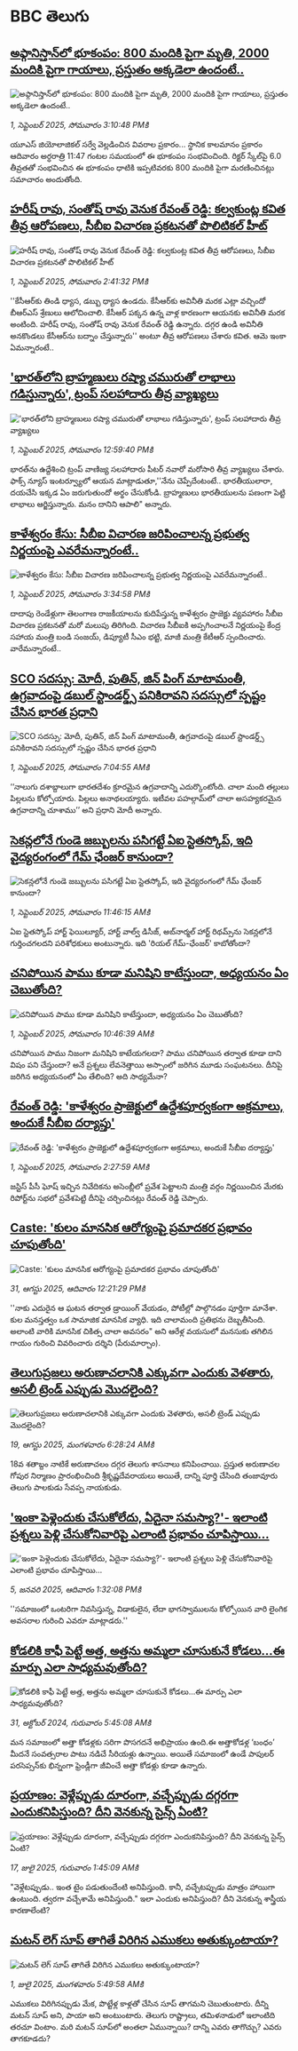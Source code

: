 # BBC తెలుగు## [అఫ్గానిస్తాన్‌లో భూకంపం: 800 మందికి పైగా మృతి, 2000 మందికి పైగా గాయాలు, ప్రస్తుతం అక్కడెలా ఉందంటే..](https://www.bbc.com/telugu/articles/c17n4yw9ggjo?at_medium=RSS&at_campaign=rss?at_campaign=githubrss)![అఫ్గానిస్తాన్‌లో భూకంపం: 800 మందికి పైగా మృతి, 2000 మందికి పైగా గాయాలు, ప్రస్తుతం అక్కడెలా ఉందంటే..](https://ichef.bbci.co.uk/ace/standard/240/cpsprodpb/707f/live/741a0f80-874a-11f0-84c8-99de564f0440.jpg)_1, సెప్టెంబర్ 2025, సోమవారం 3:10:48 PMకి_యూఎస్ జియోలాజికల్ సర్వే వెల్లడించిన వివరాల ప్రకారం... స్థానిక కాలమానం ప్రకారం ఆదివారం అర్ధరాత్రి 11:47 గంటల సమయంలో ఈ భూకంపం సంభవించింది. రిక్టర్ స్కేల్‌పై 6.0 తీవ్రతతో సంభవించిన ఈ భూకంపం ధాటికి ఇప్పటివరకు 800 మందికి పైగా మరణించినట్లు సమాచారం అందుతోంది.## [హరీష్ రావు, సంతోష్ రావు వెనుక రేవంత్ రెడ్డి: కల్వకుంట్ల కవిత తీవ్ర ఆరోపణలు, సీబీఐ విచారణ ప్రకటనతో పొలిటికల్ హీట్](https://www.bbc.com/telugu/articles/cp89004j662o?at_medium=RSS&at_campaign=rss?at_campaign=githubrss)![హరీష్ రావు, సంతోష్ రావు వెనుక రేవంత్ రెడ్డి: కల్వకుంట్ల కవిత తీవ్ర ఆరోపణలు, సీబీఐ విచారణ ప్రకటనతో పొలిటికల్ హీట్](https://ichef.bbci.co.uk/ace/ws/240/cpsprodpb/1f32/live/de260820-873b-11f0-acd6-23d840edca4d.jpg)_1, సెప్టెంబర్ 2025, సోమవారం 2:41:32 PMకి_''కేసీఆర్‌కు తిండి ధ్యాస, డబ్బు ధ్యాస ఉండదు. కేసీఆర్‌కు అవినీతి మరక ఎట్లా వచ్చిందో బీఆర్ఎస్ శ్రేణులు ఆలోచించాలి. కేసీఆర్ పక్కన ఉన్న వాళ్ల కారణంగా ఆయనకు అవినీతి మరక అంటింది. హరీష్ రావు, సంతోష్ రావు వెనుక రేవంత్ రెడ్డి ఉన్నారు. దగ్గర ఉండి అవినీతి అనకొండలు కేసీఆర్‌ను బద్నాం చేస్తున్నారు'' అంటూ తీవ్ర ఆరోపణలు చేశారు కవిత. ఆమె ఇంకా ఏమన్నారంటే..## ['భారత్‌లోని బ్రాహ్మణులు రష్యా చమురుతో లాభాలు గడిస్తున్నారు', ట్రంప్ సలహాదారు తీవ్ర వ్యాఖ్యలు](https://www.bbc.com/telugu/articles/c7vl2pq3805o?at_medium=RSS&at_campaign=rss?at_campaign=githubrss)!['భారత్‌లోని బ్రాహ్మణులు రష్యా చమురుతో లాభాలు గడిస్తున్నారు', ట్రంప్ సలహాదారు తీవ్ర వ్యాఖ్యలు](https://ichef.bbci.co.uk/ace/ws/240/cpsprodpb/15c2/live/b3613820-8728-11f0-b391-6936825093bd.jpg)_1, సెప్టెంబర్ 2025, సోమవారం 12:59:40 PMకి_భారత్‌ను ఉద్దేశించి ట్రంప్ వాణిజ్య సలహాదారు పీటర్ నవారో మరోసారి తీవ్ర వ్యాఖ్యలు చేశారు. ఫాక్స్ న్యూస్ ఇంటర్వ్యూలో ఆయన మాట్లాడుతూ,''నేను చెప్పేదేంటంటే.. భారతీయులారా, దయచేసి ఇక్కడ ఏం జరుగుతుందో అర్థం చేసుకోండి. బ్రాహ్మణులు భారతీయులను పణంగా పెట్టి లాభాలు ఆర్జిస్తున్నారు. మనం దానిని ఆపాలి" అన్నారు.## [కాళేశ్వరం కేసు: సీబీఐ విచారణ జరిపించాలన్న ప్రభుత్వ నిర్ణయంపై ఎవరేమన్నారంటే..](https://www.bbc.com/telugu/articles/cx29880048yo?at_medium=RSS&at_campaign=rss?at_campaign=githubrss)![కాళేశ్వరం కేసు: సీబీఐ విచారణ జరిపించాలన్న ప్రభుత్వ నిర్ణయంపై ఎవరేమన్నారంటే..](https://ichef.bbci.co.uk/ace/ws/240/cpsprodpb/cf46/live/d44d84d0-8732-11f0-b391-6936825093bd.jpg)_1, సెప్టెంబర్ 2025, సోమవారం 3:34:58 PMకి_దాదాపు రెండేళ్లుగా తెలంగాణ రాజకీయాలను కుదిపేస్తున్న కాళేశ్వరం ప్రాజెక్టు వ్యవహారం సీబీఐ విచారణ ప్రకటనతో మరో మలుపు తిరిగింది. విచారణ సీబీఐకి అప్పగించాలనే నిర్ణయంపై కేంద్ర సహాయ మంత్రి బండి సంజయ్, డిప్యూటీ సీఎం భట్టి, మాజీ మంత్రి కేటీఆర్ స్పందించారు. వారేమన్నారంటే..## [SCO సదస్సు: మోదీ, పుతిన్, జిన్ పింగ్ మాటామంతీ, ఉగ్రవాదంపై డబుల్ స్టాండర్డ్స్ పనికిరావని సదస్సులో స్పష్టం చేసిన భారత ప్రధాని](https://www.bbc.com/telugu/articles/cx290jlln29o?at_medium=RSS&at_campaign=rss?at_campaign=githubrss)![SCO సదస్సు: మోదీ, పుతిన్, జిన్ పింగ్ మాటామంతీ, ఉగ్రవాదంపై డబుల్ స్టాండర్డ్స్ పనికిరావని సదస్సులో స్పష్టం చేసిన భారత ప్రధాని](https://ichef.bbci.co.uk/ace/ws/240/cpsprodpb/5b47/live/7f7f5fe0-86fc-11f0-be17-b59e82f44c37.jpg)_1, సెప్టెంబర్ 2025, సోమవారం 7:04:55 AMకి_‘‘నాలుగు దశాబ్దాలుగా భారతదేశం క్రూరమైన ఉగ్రవాదాన్ని ఎదుర్కొంటోంది. చాలా మంది తల్లులు పిల్లలను కోల్పోయారు. పిల్లలు అనాథలయ్యారు. ఇటీవల పహల్గామ్‌లో చాలా అసహ్యకరమైన ఉగ్రవాదాన్ని చూశాము’’ అని ప్రధాని మోదీ అన్నారు.## [సెకన్లలోనే గుండె జబ్బులను పసిగట్టే ఏఐ స్టెతస్కోప్, ఇది వైద్యరంగంలో గేమ్ ఛేంజర్ కానుందా?](https://www.bbc.com/telugu/articles/c80d8dpd8xmo?at_medium=RSS&at_campaign=rss?at_campaign=githubrss)![సెకన్లలోనే గుండె జబ్బులను పసిగట్టే ఏఐ స్టెతస్కోప్, ఇది వైద్యరంగంలో గేమ్ ఛేంజర్ కానుందా?](https://ichef.bbci.co.uk/ace/ws/240/cpsprodpb/9846/live/afa4d830-867f-11f0-b391-6936825093bd.jpg)_1, సెప్టెంబర్ 2025, సోమవారం 11:46:15 AMకి_ఏఐ స్టెతస్కోప్ హార్ట్ ఫెయిల్యూర్, హార్ట్ వాల్వ్ డిసీజ్, అబ్‌నార్మల్ హార్ట్ రిథమ్స్‌ను సెకన్లలోనే గుర్తించగలదని పరిశోధకులు అంటున్నారు. ఇది 'రియల్ గేమ్-ఛేంజర్' కాబోతోందా?## [చనిపోయిన పాము కూడా మనిషిని కాటేస్తుందా, అధ్యయనం ఏం చెబుతోంది?](https://www.bbc.com/telugu/articles/c86082nd2ggo?at_medium=RSS&at_campaign=rss?at_campaign=githubrss)![చనిపోయిన పాము కూడా మనిషిని కాటేస్తుందా, అధ్యయనం ఏం చెబుతోంది?](https://ichef.bbci.co.uk/ace/ws/240/cpsprodpb/09bb/live/fb093d60-86fd-11f0-b391-6936825093bd.jpg)_1, సెప్టెంబర్ 2025, సోమవారం 10:46:39 AMకి_చనిపోయిన పాము నిజంగా మనిషిని కాటేయగలదా? పాము చనిపోయిన తర్వాత కూడా దాని విషం పని చేస్తుందా? అనే ప్రశ్నలు  లేవనెత్తాయి అస్సాంలో జరిగిన మూడు సంఘటనలు. దీనిపై జరిగిన అధ్యయనంలో ఏం తేలింది? అది సాధ్యమేనా?## [రేవంత్ రెడ్డి: 'కాళేశ్వరం ప్రాజెక్టులో ఉద్దేశపూర్వకంగా అక్రమాలు, అందుకే సీబీఐ దర్యాప్తు'](https://www.bbc.com/telugu/articles/cz60dp3yneno?at_medium=RSS&at_campaign=rss?at_campaign=githubrss)![రేవంత్ రెడ్డి: 'కాళేశ్వరం ప్రాజెక్టులో ఉద్దేశపూర్వకంగా అక్రమాలు, అందుకే సీబీఐ దర్యాప్తు'](https://ichef.bbci.co.uk/ace/ws/240/cpsprodpb/bf4c/live/bf37b320-86d5-11f0-9cf6-cbf3e73ce2b9.jpg)_1, సెప్టెంబర్ 2025, సోమవారం 2:27:59 AMకి_జస్టిస్ పీసీ ఘోష్ ఇచ్చిన నివేదికను అసెంబ్లీలో ప్రవేశ పెట్టాలని మంత్రి వర్గం నిర్ణయించిన మేరకు రిపోర్ట్‌ను సభలో ప్రవేశపెట్టి దీనిపై చర్చించినట్లు రేవంత్ రెడ్డి చెప్పారు.## [Caste: 'కులం మానసిక ఆరోగ్యంపై ప్రమాదకర ప్రభావం చూపుతోంది'](https://www.bbc.com/telugu/articles/c1mp440l0deo?at_medium=RSS&at_campaign=rss?at_campaign=githubrss)![Caste: 'కులం మానసిక ఆరోగ్యంపై ప్రమాదకర ప్రభావం చూపుతోంది'](https://ichef.bbci.co.uk/ace/ws/240/cpsprodpb/1341/live/ec734c00-85d6-11f0-913d-513d3ce0c9e3.jpg)_31, ఆగస్టు 2025, ఆదివారం 12:21:29 PMకి_''నాకు ఎదురైన ఆ ఘటన తర్వాత డ్రాయింగ్ వేయడం, పోటీల్లో పాల్గొనడం పూర్తిగా మానేశా. కుల మనస్తత్వం ఒక సామాజిక మానసిక వ్యాధి. ఇది చాలామంది ప్రతిభను దెబ్బతీసింది. అలాంటి వారికి మానసిక చికిత్స చాలా అవసరం" అని ఆరేళ్ల వయసులో మనసుకు తగిలిన గాయం గురించి వివరించారు దర్శిని (పేరుమార్చాం).## [తెలుగుప్రజలు అరుణాచలానికి ఎక్కువగా ఎందుకు వెళతారు, అసలీ ట్రెండ్ ఎప్పుడు మొదలైంది? ](https://www.bbc.com/telugu/articles/c8jp32zrzxpo?at_medium=RSS&at_campaign=rss?at_campaign=githubrss)![తెలుగుప్రజలు అరుణాచలానికి ఎక్కువగా ఎందుకు వెళతారు, అసలీ ట్రెండ్ ఎప్పుడు మొదలైంది? ](https://ichef.bbci.co.uk/ace/ws/240/cpsprodpb/cf2d/live/01932bf0-7d85-11f0-98a0-956f61945264.jpg)_19, ఆగస్టు 2025, మంగళవారం 6:28:24 AMకి_18వ శతాబ్దం నాటికే అరుణాచలం దగ్గర తెలుగు శాసనాలు కనిపించాయి. ప్రస్తుత అరుణాచల గోపుర నిర్మాణం ప్రారంభించింది శ్రీకృష్ణదేవరాయలు అయితే, దాన్ని పూర్తి చేసింది తంజావూరు తెలుగు పాలకుడు సేవప్ప నాయకుడు.## ['ఇంకా పెళ్లెందుకు చేసుకోలేదు, ఏదైనా సమస్యా?'- ఇలాంటి ప్రశ్నలు పెళ్లి చేసుకోనివారిపై ఎలాంటి ప్రభావం చూపిస్తాయి... ](https://www.bbc.com/telugu/articles/cgq1w3lz7yyo?at_medium=RSS&at_campaign=rss?at_campaign=githubrss)!['ఇంకా పెళ్లెందుకు చేసుకోలేదు, ఏదైనా సమస్యా?'- ఇలాంటి ప్రశ్నలు పెళ్లి చేసుకోనివారిపై ఎలాంటి ప్రభావం చూపిస్తాయి... ](https://ichef.bbci.co.uk/ace/ws/240/cpsprodpb/f6de/live/72c94a60-cb3e-11ef-87df-d575b9a434a4.jpg)_5, జనవరి 2025, ఆదివారం 1:32:08 PMకి_''సమాజంలో ఒంటరిగా నివసిస్తున్న, విడాకులైన, లేదా భాగస్వాములను కోల్పోయిన వారి లైంగిక అవసరాల గురించి ఎవరూ మాట్లాడరు.''## [కోడలికి కాఫీ పెట్టే అత్త, అత్తను అమ్మలా చూసుకునే కోడలు...ఈ మార్పు ఎలా సాధ్యమవుతోంది?](https://www.bbc.com/telugu/articles/c1l41zl8el2o?at_medium=RSS&at_campaign=rss?at_campaign=githubrss)![కోడలికి కాఫీ పెట్టే అత్త, అత్తను అమ్మలా చూసుకునే కోడలు...ఈ మార్పు ఎలా సాధ్యమవుతోంది?](https://ichef.bbci.co.uk/ace/ws/240/cpsprodpb/2b61/live/9176a6d0-8b0e-11ef-a81b-b1eda9741da3.jpg)_31, అక్టోబర్ 2024, గురువారం 5:45:08 AMకి_మన సమాజంలో అత్తా కోడళ్లకు సరిగా పొసగదనే అభిప్రాయం ఉంది.ఈ అత్తాకోడళ్ల ‘బంధం’ మీదనే సంవత్సరాల పాటు నడిచే సీరియళ్లు ఉన్నాయి. అయితే సమాజంలో ఉండే పాపులర్ పరసెప్సన్‌కు భిన్నంగా ఫ్రెండ్లీగా జీవించే అత్తా కోడళ్లు కూడా ఉన్నారు.## [ప్రయాణం: వెళ్లేప్పుడు దూరంగా, వచ్చేప్పుడు దగ్గరగా ఎందుకనిపిస్తుంది? దీని వెనకున్న సైన్స్ ఏంటి?](https://www.bbc.com/telugu/articles/c0l4y727n1jo?at_medium=RSS&at_campaign=rss?at_campaign=githubrss)![ప్రయాణం: వెళ్లేప్పుడు దూరంగా, వచ్చేప్పుడు దగ్గరగా ఎందుకనిపిస్తుంది? దీని వెనకున్న సైన్స్ ఏంటి?](https://ichef.bbci.co.uk/ace/ws/240/cpsprodpb/054c/live/6957c010-62b0-11f0-8e78-11023c48a856.png)_17, జులై 2025, గురువారం 1:45:09 AMకి_"వెళ్లేటప్పుడు.. ఇంత టైం పడుతుందేంటి అనిపిస్తుంది. కానీ, వచ్చేటప్పుడు మాత్రం హాయిగా ఉంటుంది. త్వరగా వచ్చేశామే అనిపిస్తుంది." ఇలా ఎందుకు అనిపిస్తుంది? దీని వెనకున్న శాస్త్రీయ కారణాలేంటి?## [మటన్ లెగ్ సూప్ తాగితే విరిగిన ఎముకలు అతుక్కుంటాయా?](https://www.bbc.com/telugu/articles/c0l4g92j8kzo?at_medium=RSS&at_campaign=rss?at_campaign=githubrss)![మటన్ లెగ్ సూప్ తాగితే విరిగిన ఎముకలు అతుక్కుంటాయా?](https://ichef.bbci.co.uk/ace/ws/240/cpsprodpb/b31e/live/cce532c0-6d41-11f0-9462-bb509dc78127.jpg)_1, జులై 2025, మంగళవారం 5:49:58 AMకి_ఎముకలు విరిగినప్పుడు మేక, పొట్టేళ్ల కాళ్లతో చేసిన సూప్ తాగమని చెబుతుంటారు. దీన్ని మటన్ సూప్ అని, పాయా అని అంటుంటారు. తెలుగు రాష్ట్రాలు, తమిళనాడులో ఇలాంటిది తరచూ వింటాం. మరి మటన్ సూప్‌లో అంతలా ఏమున్నాయి? దాన్ని ఎవరు తాగొచ్చు? ఎవరు తాగకూడదు?